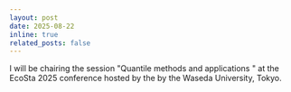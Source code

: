 ```yaml
---
layout: post
date: 2025-08-22
inline: true
related_posts: false
---
```


I will be chairing the session "Quantile methods and applications	" at the EcoSta 2025 conference hosted by the by the Waseda University, Tokyo.
